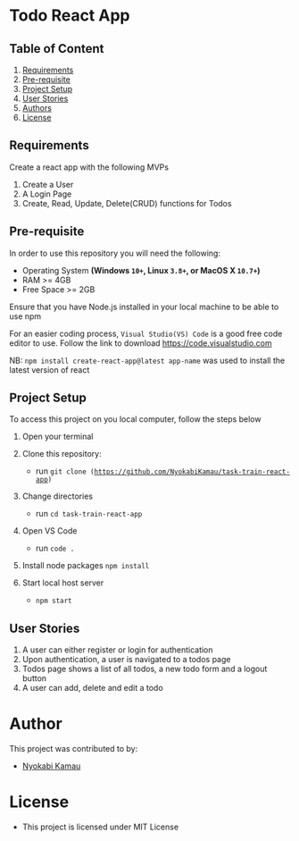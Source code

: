 # Todo React App

## Table of Content
1. [Requirements](#requirements)
2. [Pre-requisite](#pre-requisite)
3. [Project Setup](#project-setup)
4. [User Stories](#user-stories)
5. [Authors](#author)
6. [License](#license)


## Requirements

Create a react app with the following MVPs

1. Create a User
2. A Login Page
3. Create, Read, Update, Delete(CRUD) functions for Todos


## Pre-requisite

In order to use this repository you will need the following:

- Operating System **(Windows `10+`, Linux `3.8+`, or MacOS X `10.7+`)**
- RAM >= 4GB
- Free Space >= 2GB

Ensure that you have Node.js installed in your local machine to be able to use npm

For an easier coding process, <code>Visual Studio(VS) Code</code> is a good free code editor to use. Follow the link to download https://code.visualstudio.com

NB: <code>npm install create-react-app@latest app-name</code> was used to install the latest version of react


## Project Setup

To access this project on you local computer, follow the steps below

1. Open your terminal

2. Clone this repository: 
    - run <code>git clone (https://github.com/NyokabiKamau/task-train-react-app)</code>

3. Change directories
    - run <code>cd task-train-react-app</code>

4. Open VS Code
    - run <code>code . </code>

5. Install node packages
    <code>npm install</code>

6. Start local host server
    - <code>npm start</code>


## User Stories

1. A user can either register or login for authentication
2. Upon authentication, a user is navigated to a todos page
3. Todos page shows a list of all todos, a new todo form and a logout button
4. A user can add, delete and edit a todo


# Author

This project was contributed to by: 
* [Nyokabi Kamau](https://github.com/NyokabiKamau/)

# License

* This project is licensed under MIT License